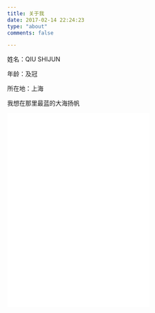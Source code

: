 ```yaml
---
title: 关于我
date: 2017-02-14 22:24:23
type: "about"
comments: false

---
```


姓名：QIU SHIJUN

年龄：及冠

所在地：上海

我想在那里最蓝的大海扬帆

<iframe frameborder="no" border="0" marginwidth="0" marginheight="0" width=330 height=450 src="//music.163.com/outchain/player?type=0&id=116350351&auto=1&height=430"></iframe>
